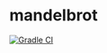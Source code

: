 # mandelbrot
[![Gradle CI](https://github.com/techtoto/mandelbrot/actions/workflows/ci.yml/badge.svg)](https://github.com/techtoto/mandelbrot/actions/workflows/ci.yml)
